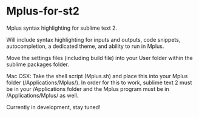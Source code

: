 Mplus-for-st2
==============

Mplus syntax highlighting for sublime text 2.

Will include syntax highlighting for inputs and outputs, code snippets, autocompletion, a dedicated theme, and ability to run in Mplus.

Move the settings files (including build file) into your User folder within the sublime packages folder.

Mac OSX:
Take the shell script (Mplus.sh) and place this into your Mplus folder (/Applications/Mplus/). In order for this to work, sublime text 2 must be in your /Applications folder and the Mplus program must be in /Applications/Mplus/ as well.


Currently in development, stay tuned!
